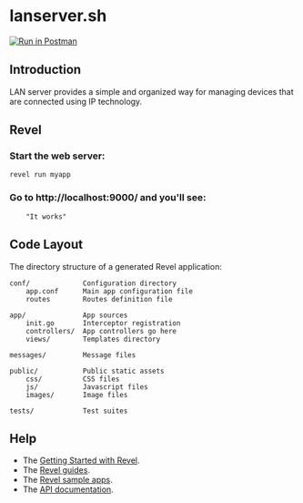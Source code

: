 # lanserver.sh
[![Run in Postman](https://run.pstmn.io/button.svg)](https://app.getpostman.com/run-collection/b60be3c9b6333d9321d0)

## Introduction
LAN server provides a simple and organized way for managing
devices that are connected using IP technology.

## Revel

### Start the web server:

```
revel run myapp
```

### Go to http://localhost:9000/ and you'll see:

```
    "It works"
```

## Code Layout

The directory structure of a generated Revel application:

    conf/             Configuration directory
        app.conf      Main app configuration file
        routes        Routes definition file

    app/              App sources
        init.go       Interceptor registration
        controllers/  App controllers go here
        views/        Templates directory

    messages/         Message files

    public/           Public static assets
        css/          CSS files
        js/           Javascript files
        images/       Image files

    tests/            Test suites


## Help

* The [Getting Started with Revel](http://revel.github.io/tutorial/gettingstarted.html).
* The [Revel guides](http://revel.github.io/manual/index.html).
* The [Revel sample apps](http://revel.github.io/examples/index.html).
* The [API documentation](https://godoc.org/github.com/revel/revel).


